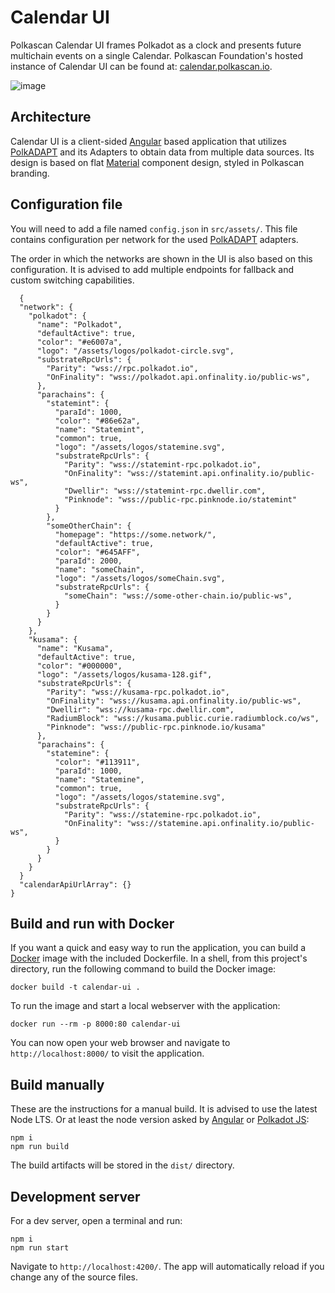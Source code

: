 # Calendar UI

Polkascan Calendar UI frames Polkadot as a clock and presents future multichain events on a single Calendar. Polkascan Foundation's
hosted instance of Calendar UI can be found at: [calendar.polkascan.io](https://calendar.polkascan.io).

![image](https://user-images.githubusercontent.com/14069142/162911497-be1db769-4e0d-41fe-982a-8b1773fc5c05.png)

## Architecture

Calendar UI is a client-sided [Angular](https://angular.io/) based application that
utilizes [PolkADAPT](https://github.com/polkascan/polkadapt) and its Adapters to obtain data from multiple data sources. Its design is based
on flat [Material](https://material.angular.io/) component design, styled in Polkascan branding.

## Configuration file

You will need to add a file named `config.json` in `src/assets/`. This file contains configuration per network for the
used [PolkADAPT](https://github.com/polkascan/polkadapt) adapters.

The order in which the networks are shown in the UI is also based on this configuration. It is advised to add multiple endpoints for
fallback and custom switching capabilities.

```shell
  {
  "network": {
    "polkadot": {
      "name": "Polkadot",
      "defaultActive": true,
      "color": "#e6007a",
      "logo": "/assets/logos/polkadot-circle.svg",
      "substrateRpcUrls": {
        "Parity": "wss://rpc.polkadot.io",
        "OnFinality": "wss://polkadot.api.onfinality.io/public-ws",
      },
      "parachains": {
        "statemint": {
          "paraId": 1000,
          "color": "#86e62a",
          "name": "Statemint",
          "common": true,
          "logo": "/assets/logos/statemine.svg",
          "substrateRpcUrls": {
            "Parity": "wss://statemint-rpc.polkadot.io",
            "OnFinality": "wss://statemint.api.onfinality.io/public-ws",
            "Dwellir": "wss://statemint-rpc.dwellir.com",
            "Pinknode": "wss://public-rpc.pinknode.io/statemint"
          }
        },
        "someOtherChain": {
          "homepage": "https://some.network/",
          "defaultActive": true,
          "color": "#645AFF",
          "paraId": 2000,
          "name": "someChain",
          "logo": "/assets/logos/someChain.svg",
          "substrateRpcUrls": {
            "someChain": "wss://some-other-chain.io/public-ws",
          }
        }
      }
    },
    "kusama": {
      "name": "Kusama",
      "defaultActive": true,
      "color": "#000000",
      "logo": "/assets/logos/kusama-128.gif",
      "substrateRpcUrls": {
        "Parity": "wss://kusama-rpc.polkadot.io",
        "OnFinality": "wss://kusama.api.onfinality.io/public-ws",
        "Dwellir": "wss://kusama-rpc.dwellir.com",
        "RadiumBlock": "wss://kusama.public.curie.radiumblock.co/ws",
        "Pinknode": "wss://public-rpc.pinknode.io/kusama"
      },
      "parachains": {
        "statemine": {
          "color": "#113911",
          "paraId": 1000,
          "name": "Statemine",
          "common": true,
          "logo": "/assets/logos/statemine.svg",
          "substrateRpcUrls": {
            "Parity": "wss://statemine-rpc.polkadot.io",
            "OnFinality": "wss://statemine.api.onfinality.io/public-ws",
          }
        }
      }
    }
  }
  "calendarApiUrlArray": {}
}
```

## Build and run with Docker

If you want a quick and easy way to run the application, you can build a [Docker](https://www.docker.com/get-started) image with the
included Dockerfile. In a shell, from this project's directory, run the following command to build the Docker image:

```shell
docker build -t calendar-ui .
```

To run the image and start a local webserver with the application:

```shell
docker run --rm -p 8000:80 calendar-ui
```

You can now open your web browser and navigate to `http://localhost:8000/` to visit the application.

## Build manually

These are the instructions for a manual build. It is advised to use the latest Node LTS. Or at least the node version asked
by [Angular](https://angular.io/) or [Polkadot JS](https://polkadot.js.org/):

```shell
npm i
npm run build
```

The build artifacts will be stored in the `dist/` directory.

## Development server

For a dev server, open a terminal and run:

```shell
npm i
npm run start
```

Navigate to `http://localhost:4200/`. The app will automatically reload if you change any of the source files.
